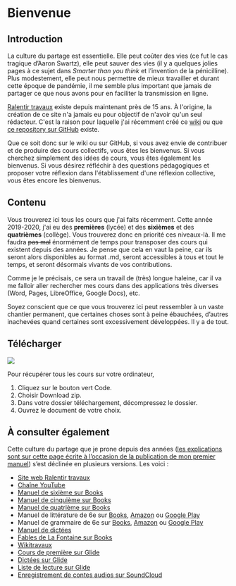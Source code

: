 # Bienvenue

## Introduction

La culture du partage est essentielle. Elle peut coûter des vies (ce fut le cas tragique d’Aaron Swartz), elle peut sauver des vies (il y a quelques jolies pages à ce sujet dans *Smarter than you think* et l’invention de la pénicilline). Plus modestement, elle peut nous permettre de mieux travailler et durant cette époque de pandémie, il me semble plus important que jamais de partager ce que nous avons pour en faciliter la transmission en ligne.

[Ralentir travaux](https://www.ralentirtravaux.com/) existe depuis maintenant près de 15 ans. À l'origine, la création de ce site n'a jamais eu pour objectif de n'avoir qu'un seul rédacteur. C'est la raison pour laquelle j'ai récemment créé ce [wiki](https://www.ralentirtravaux.com/w/index.php?title=Accueil) ou que [ce repository sur GitHub](https://github.com/YannHY/cours) existe.

Que ce soit donc sur le wiki ou sur GitHub, si vous avez envie de contribuer et de produire des cours collectifs, vous êtes les bienvenus. Si vous cherchez simplement des idées de cours, vous êtes également les bienvenus. Si vous désirez réfléchir à des questions pédagogiques et proposer votre réflexion dans l'établissement d'une réflexion collective, vous êtes encore les bienvenus.

## Contenu

Vous trouverez ici tous les cours que j'ai faits récemment. Cette année 2019-2020, j'ai eu des **premières** (lycée) et des **sixièmes** et des **quatrièmes** (collège). Vous trouverez donc en priorité ces niveaux-là. Il me faudra ~~pas mal~~ énormément de temps pour transposer des cours qui existent depuis des années. Je pense que cela en vaut la peine, car ils seront alors disponibles au format .md, seront accessibles à tous et tout le temps, et seront désormais vivants de vos contributions.

Comme je le précisais, ce sera un travail de (très) longue haleine, car il va me falloir aller rechercher mes cours dans des applications très diverses (Word, Pages, LibreOffice, Google Docs), etc.

Soyez conscient que ce que vous trouverez ici peut ressembler à un vaste chantier permanent, que certaines choses sont à peine ébauchées, d’autres inachevées quand certaines sont excessivement développées. Il y a de tout. 

## Télécharger

![](https://www.ralentirtravaux.com/github/download.gif)

Pour récupérer tous les cours sur votre ordinateur,

1. Cliquez sur le bouton vert Code.
2. Choisir Download zip.
3. Dans votre dossier téléchargement, décompressez le dossier.
4. Ouvrez le document de votre choix.

## À consulter également

Cette culture du partage que je prone depuis des années ([les explications sont sur cette page écrite à l’occasion de la publication de mon premier manuel](https://www.ralentirtravaux.com/le_blog/un-manuel-libre-et-gratuit-pour-ipad/)) s’est déclinée en plusieurs versions. Les voici :

- [Site web Ralentir travaux](https://www.ralentirtravaux.com/)
- [Chaîne YouTube](https://www.youtube.com/user/smuuurff)
- [Manuel de sixième sur Books](https://books.apple.com/gb/book/manuel-de-sixi%C3%A8me/id690479845)
- [Manuel de cinquième sur Books](https://books.apple.com/gb/book/manuel-de-cinqui%C3%A8me/id936905845)
- [Manuel de quatrième sur Books](https://books.apple.com/gb/book/manuel-de-quatri%C3%A8me/id557577019)
- Manuel de littérature de 6e sur [Books](https://books.apple.com/gb/book/manuel-de-litt%C3%A9rature/id971833570), [Amazon](https://www.amazon.fr/Manuel-litt%C3%A9rature-Sixi%C3%A8me-Yann-Houry-ebook/dp/B00TVBJHQ2) ou [Google Play](https://play.google.com/store/books/details/Yann_Houry_Manuel_de_litt%C3%A9rature?id=ylvTBgAAQBAJ)
- Manuel de grammaire de 6e sur [Books](https://books.apple.com/gb/book/manuel-de-grammaire/id971835630), [Amazon](https://www.amazon.fr/Manuel-grammaire-Sixi%C3%A8me-Yann-Houry-ebook/dp/B00U1OL4XC) ou [Google Play](https://play.google.com/store/books/details/Yann_Houry_Manuel_de_Grammaire?id=Sz3TBgAAQBAJ)
- [Manuel de dictées](https://www.ralentirtravaux.com/manuels/dictees.php)
- [Fables de La Fontaine sur Books](https://books.apple.com/gb/book/les-fables-de-la-fontaine/id846577989)
- [Wikitravaux](https://www.ralentirtravaux.com/w/index.php?title=Accueil)
- [Cours de première sur Glide](https://courspremiere.glideapp.io)
- [Dictées sur Glide](https://dictees.glideapp.io/)
- [Liste de lecture sur Glide](https://lecture.glideapp.io/)
- [Enregistrement de contes audios sur SoundCloud](https://soundcloud.com/user-999818845)
